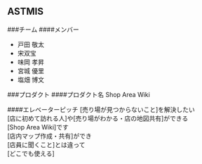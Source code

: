 ## ASTMIS
###チーム
####メンバー
* 戸田 敬太
* 宋双宝
* 味岡 孝昇
* 宮城 優里
* 塩畑 博文

###プロダクト
####プロダクト名
Shop Area Wiki

####エレベーターピッチ
[売り場が見つからないこと]を解決したい  
[店に初めて訪れる人]や[売り場がわかる・店の地図共有]ができる  
[Shop Area Wiki]です  
[店内マップ作成・共有]ができ  
[店員に聞くこと]とは違って  
[どこでも使える]  